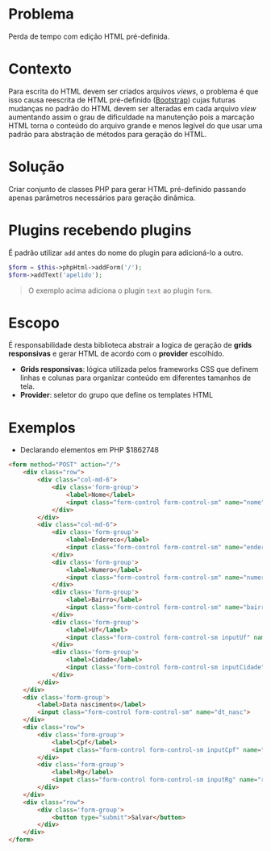 # Problema
Perda de tempo com edição HTML pré-definida.

# Contexto
Para escrita do HTML devem ser criados arquivos _views_, o problema é que isso 
causa reescrita de HTML pré-definido ([Bootstrap](http://getbootstrap.com/)) 
cujas futuras mudanças no padrão do HTML devem ser alteradas em cada arquivo 
_view_ aumentando assim o grau de dificuldade na manutenção pois a marcação HTML 
torna o conteúdo do arquivo grande e menos legível do que usar uma padrão para 
abstração de métodos para geração do HTML.

# Solução
Criar conjunto de classes PHP para gerar HTML pré-definido passando apenas 
parâmetros necessários para geração dinâmica.

# Plugins recebendo plugins
É padrão utilizar `add` antes do nome do plugin para adicioná-lo a outro.
```php
$form = $this->phpHtml->addForm('/');
$form->addText('apelido');
```
> O exemplo acima adiciona o plugin `text` ao plugin `form`.

# Escopo
É responsabilidade desta biblioteca abstrair a logica de geração de **grids responsivas**
 e gerar HTML de acordo com o **provider** escolhido.
>>>
*  **Grids responsivas**: lógica utilizada pelos frameworks CSS que definem linhas
 e colunas para organizar conteúdo em diferentes tamanhos de tela.
*  **Provider**: seletor do grupo que define os templates HTML
>>>

# Exemplos
*  Declarando elementos em PHP $1862748

```html
<form method="POST" action="/">
    <div class="row">
        <div class="col-md-6">
            <div class='form-group'>
                <label>Nome</label>
                <input class="form-control form-control-sm" name="nome">
            </div>
        </div>
        <div class="col-md-6">
            <div class='form-group'>
                <label>Endereco</label>
                <input class="form-control form-control-sm" name="endereco">
            </div>
            <div class='form-group'>
                <label>Numero</label>
                <input class="form-control form-control-sm" name="numero">
            </div>
            <div class='form-group'>
                <label>Bairro</label>
                <input class="form-control form-control-sm" name="bairro">
            </div>
            <div class='form-group'>
                <label>Uf</label>
                <input class="form-control form-control-sm inputUf" name="uf">
            </div>
            <div class='form-group'>
                <label>Cidade</label>
                <input class="form-control form-control-sm inputCidade" name="cidade">
            </div>
        </div>
    </div>
    <div class='form-group'>
        <label>Data nascimento</label>
        <input class="form-control form-control-sm" name="dt_nasc">
    </div>
    <div class="row">
        <div class='form-group'>
            <label>Cpf</label>
            <input class="form-control form-control-sm inputCpf" name="cpf">
        </div>
        <div class='form-group'>
            <label>Rg</label>
            <input class="form-control form-control-sm inputRg" name="rg">
        </div>
    </div>
    <div class="row">
        <div class='form-group'>
            <button type="submit">Salvar</button>
        </div>
    </div>
</form>
```
